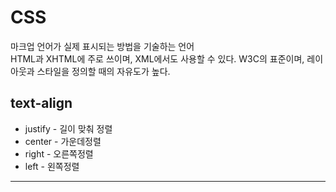 # CSS 
 마크업 언어가 실제 표시되는 방법을 기술하는 언어   
 HTML과 XHTML에 주로 쓰이며, XML에서도 사용할 수 있다. W3C의 표준이며, 레이아웃과 스타일을 정의할 때의 자유도가 높다.
## text-align 
* justify	-	길이 맞춰 정렬   
* center	-	가운데정렬   
* right	  -	오른쪽정렬   
* left	  -	왼쪽정렬   
***
